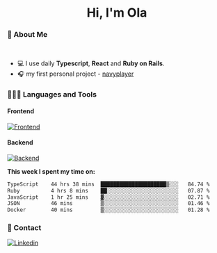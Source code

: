 <h1 align="center">Hi, I'm Ola</h1>

### 💅 About Me

<br/>

- 💻 I use daily **Typescript**, **React** and **Ruby on Rails**.
- 🎧 my first personal project - [navyplayer](https://navyplayer.netlify.app/)

### 👩🏻‍💻 Languages and Tools

#### Frontend

[![Frontend](https://skillicons.dev/icons?i=react,nextjs,ts,js,html,css,scss,tailwind)](https://skillicons.dev)

#### Backend
[![Backend](https://skillicons.dev/icons?i=nodejs,express,nestjs,rails,graphql)](https://skillicons.dev)

**This week I spent my time on:**

<!--START_SECTION:waka-->

```txt
TypeScript    44 hrs 38 mins  █████████████████████▒░░░   84.74 %
Ruby          4 hrs 8 mins    ██░░░░░░░░░░░░░░░░░░░░░░░   07.87 %
JavaScript    1 hr 25 mins    ▓░░░░░░░░░░░░░░░░░░░░░░░░   02.71 %
JSON          46 mins         ▒░░░░░░░░░░░░░░░░░░░░░░░░   01.46 %
Docker        40 mins         ▒░░░░░░░░░░░░░░░░░░░░░░░░   01.28 %
```

<!--END_SECTION:waka-->

### 📨 Contact
  
[![Linkedin](https://skillicons.dev/icons?i=linkedin)](https://linkedin.com/in/aleksandra-kamińska)
